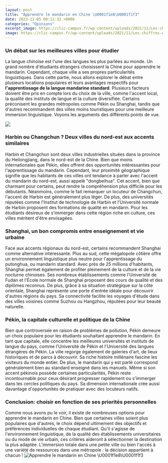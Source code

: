 ```yaml
---
layout: post
title: "Apprendre le mandarin en Chine \U0001f1e8\U0001f1f3"
date: 2023-11-05 00:11:32 +0000
categories: "Opinions"
excerpt_image: https://clic-campus.fr/wp-content/uploads/2021/11/Les-chiffres-en-mandarin-avec-les-doigts-1.jpg
image: https://clic-campus.fr/wp-content/uploads/2021/11/Les-chiffres-en-mandarin-avec-les-doigts-1.jpg
---
```


### Un débat sur les meilleures villes pour étudier 
La langue chinoise est l'une des langues les plus parlées au monde. Un grand nombre d'étudiants étrangers choisissent la Chine pour apprendre le mandarin. Cependant, chaque ville a ses propres particularités linguistiques. Dans cette partie, nous allons explorer le débat entre plusieurs locations populaires et leurs avantages respectifs pour **l'apprentissage de la langue mandarine standard**.
Plusieurs facteurs doivent être pris en compte lors du choix de la ville, comme l'accent local, la qualité des instituts de langue et la culture diversifiée. Certains préconisent les grandes métropoles comme Pékin ou Shanghai, tandis que d'autres recommandent des villes moins touristiques pour une meilleure immersion linguistique. Voyons les arguments des différents points de vue.

![](https://blog.keatschinese.com/wp-content/uploads/2020/09/mandarin_character_poster-768x533.png)
### Harbin ou Changchun ? Deux villes du nord-est aux accents similaires
Harbin et Changchun sont deux villes industrielles situées dans la province du Heilongjiang, dans le nord-est de la Chine. Bien que moins internationales que Pékin, elles offrent des opportunités intéressantes pour l'apprentissage du mandarin. 
Cependant, leur proximité géographique signifie que les habitants de ces villes ont tendance à parler avec l'accent du mandarin du nord-est, aussi appelé "dongbeihua". Cet accent, bien que charmant pour certains, peut rendre la compréhension plus difficile pour les débutants. 
Néanmoins, comme le fait remarquer un locuteur de Changchun, l'accent de Harbin est généralement plus léger. De plus, des universités réputées comme l'Institut de technologie de Harbin et l'Université normale de Harbin proposent des formations de qualité en mandarin. Pour les étudiants désireux de s'immerger dans cette région riche en culture, ces villes méritent d'être envisagées.
### Shanghai, un bon compromis entre enseignement et vie urbaine
Face aux accents régionaux du nord-est, certains recommandent Shanghai comme alternative intéressante. Plus au sud, cette mégalopole côtière offre un environnement linguistique plus neutre pour l'apprentissage du putonghua, ou mandarin standard. 
Avec près de 25 millions d'habitants, Shanghai permet également de profiter pleinement de la culture et de la vie nocturne chinoises. Ses nombreux établissements comme l'Université de Fudan et l'École normale de Shanghai proposent des cours de qualité et des diplômes reconnus.
De plus, grâce à sa situation stratégique sur la côte orientale, Shanghai représente une porte d'entrée idéale pour découvrir d'autres régions du pays. Sa connectivité facilite les voyages d'étude dans des villes voisines comme Suzhou ou Hangzhou, réputées pour leur beauté naturelle.
### Pékin, la capitale culturelle et politique de la Chine
Bien que controversée en raison de problèmes de pollution, Pékin demeure un choix populaire pour les étudiants souhaitant apprendre le mandarin. En tant que capitale, elle concentre les meilleures universités et instituts de langue du pays, comme l'Université de Pékin et l'Université des langues étrangères de Pékin. 
La ville regorge également de galeries d'art, de lieux historiques et de parcs à découvrir. Sa riche histoire millénaire fascine les visiteurs du monde entier. De plus, le mandarin qui y est parlé correspond généralement bien au standard enseigné dans les manuels.
Même si son accent pékinois possède certaines particularités, Pékin reste incontournable pour ceux désirant progresser rapidement ou s'immerger dans les cercles politiques du pays. Sa dimension internationale crée aussi davantage d'opportunités de pratiquer avec des locuteurs natifs.
### Conclusion: choisir en fonction de ses priorités personnelles
Comme nous avons pu le voir, il existe de nombreuses options pour apprendre le mandarin en Chine. Bien que certaines villes soient plus populaires que d'autres, le choix dépend ultimement des objectifs et préférences individuelles de chaque étudiant. 
Qu'il s'agisse de l'environnement linguistique, de la qualité des établissements universitaires ou du mode de vie urbain, ces critères aideront à sélectionner la destination la plus adaptée. L'immersion totale dans une petite ville ou bien l'accès à une variété de ressources dans une métropole : la décision appartient à chacun !
![Apprendre le mandarin en Chine \U0001f1e8\U0001f1f3](https://clic-campus.fr/wp-content/uploads/2021/11/Les-chiffres-en-mandarin-avec-les-doigts-1.jpg)
